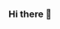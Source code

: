 ### Hi there 👋

<!--
**knorth2/knorth2** is a ✨ _special_ ✨ repository because its `README.md` (this file) appears on your GitHub profile.

My name is Kayci and I am currently in a Software Engineering Immersive program through General Assembly. I am looking to take my skills that I have attained in my previous career (Physical Therapy) and cultivate them to fit in to a career in programming. I am a creative problem solver with an eye for design and attention to detail.

- 📫 How to reach me: https://www.linkedin.com/in/kayci-north/
- 😄 Pronouns: She/Her
- ⚡ Fun fact: I am currently a career changer! 15 years in healthcare as a Physical Therapist Assistant looking to stay in healthcare or life sciences on the programming side. 
Team Player
Approachable
Adaptable
Adventurer
Curious
Persistant
